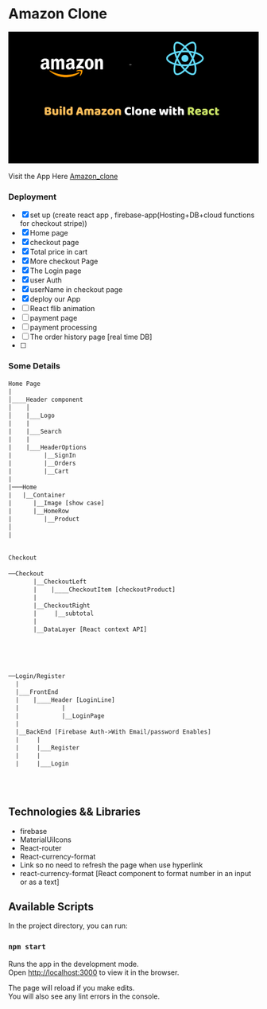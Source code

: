 <!-- @format -->

# Amazon Clone

<p align="center">
  <img alt="AmazonClone" src="./AmazonLogo.png">
</p>

Visit the App Here [Amazon_clone]()

### Deployment

- [x] set up (create react app , firebase-app(Hosting+DB+cloud functions for checkout stripe))
- [x] Home page
- [x] checkout page
- [x] Total price in cart
- [x] More checkout Page
- [x] The Login page
- [x] user Auth
- [x] userName in checkout page
- [x] deploy our App
- [ ] React flib animation
- [ ] payment page
- [ ] payment processing
- [ ] The order history page [real time DB]
- [ ]

### Some Details

```
Home Page
|
│____Header component
│    │
│    |___Logo
|    |
|    |___Search
|    |
|    |___HeaderOptions
|         |__SignIn
|         |__Orders
|         |__Cart
|
|───Home
|   |__Container
|      |__Image [show case]
|      |__HomeRow
|         |__Product
│
|


```

```
Checkout

──Checkout
       |__CheckoutLeft
       |    |____CheckoutItem [checkoutProduct]
       |
       |__CheckoutRight
       |     |__subtotal
       |
       |__DataLayer [React context API]




```

```

──Login/Register
  |
  |___FrontEnd
  |    |____Header [LoginLine]
  |            |
  |            |__LoginPage
  |
  |__BackEnd [Firebase Auth->With Email/password Enables]
  |     |
  |     |___Register
  |     |
  |     |___Login




```

## Technologies && Libraries

- firebase
- MaterialUiIcons
- React-router
- React-currency-format
- Link so no need to refresh the page when use hyperlink
- react-currency-format [React component to format number in an input or as a text]

## Available Scripts

In the project directory, you can run:

### `npm start`

Runs the app in the development mode.\
Open [http://localhost:3000](http://localhost:3000) to view it in the browser.

The page will reload if you make edits.\
You will also see any lint errors in the console.
